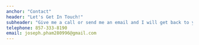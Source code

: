 ```yaml
---
anchor: "Contact"
header: "Let's Get In Touch!"
subheader: "Give me a call or send me an email and I will get back to you as soon as possible!"
telephone: 857-333-8190
email: joseph.pham280996@gmail.com
---
```

